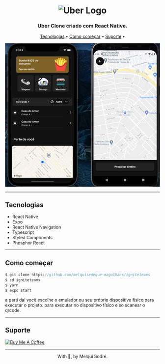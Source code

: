 <h1 align="center">
  <img width="200px" src="https://upload.wikimedia.org/wikipedia/commons/thumb/5/58/Uber_logo_2018.svg/2560px-Uber_logo_2018.svg.png" alt="Uber Logo" />
  <br />
</h1>

<h3 align="center">
   Uber Clone criado com React Native</a>.
</h3>


<p align="center">
  <a href="#tecnologias">Tecnologias</a> •
  <a href="#Como começar">Como começar</a> •
  <a href="#Suporte">Suporte</a> •
</p>
<div align="center">
  <img src="https://github.com/melquisedeque-magalhaes/uber-clone/blob/73e9edd10003955173a94098ab6dd1a1683782b3/github/images/uber-img.png" alt="Release" />
</div>

---

## Tecnologias

- React Native
- Expo
- React Native Navigation
- Typescript
- Styled Components
- Phosphor React

---

## Como começar

``` js
$ git clone https://github.com/melquisedeque-magalhaes/igniteteams
$ cd igniteteams
$ yarn
$ expo start 
```

a parti dai você escolhe o emulador ou seu próprio dispositivo físico para executar o projeto.
para executar no dispositivo físico e so scanear o qrcode.

---

## Suporte


<a href="https://www.buymeacoffee.com/melqui" target="_blank">
  <img src="https://cdn.buymeacoffee.com/buttons/v2/default-yellow.png" alt="Buy Me A Coffee" height="60px" width="217px" />
</a>

---

<p align="center">With 💜, by Melqui Sodré.</p>
